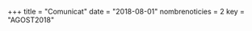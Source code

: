 +++
title             = "Comunicat"
date              = "2018-08-01"
nombrenoticies    = 2
key               = "AGOST2018"
